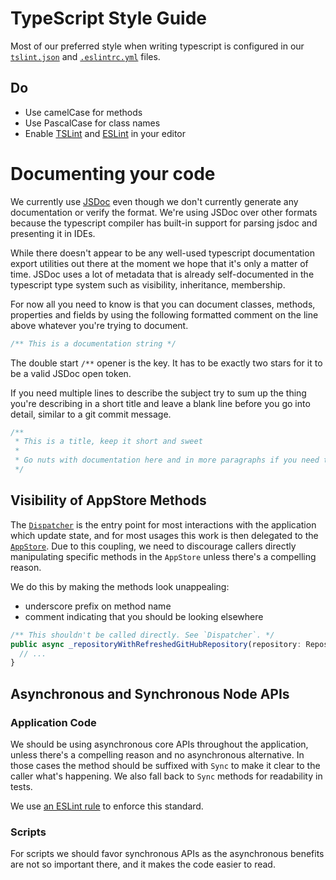 # TypeScript Style Guide

Most of our preferred style when writing typescript is configured in our
[`tslint.json`](../../tslint.json) and [`.eslintrc.yml`](../../.eslintrc.yml)
files.

## Do

* Use camelCase for methods
* Use PascalCase for class names
* Enable [TSLint](https://palantir.github.io/tslint/usage/third-party-tools/)
  and [ESLint](https://eslint.org/docs/user-guide/integrations) in your editor

# Documenting your code

We currently use [JSDoc](http://usejsdoc.org/) even though we don't currently
generate any documentation or verify the format. We're using JSDoc over other
formats because the typescript compiler has built-in support for parsing jsdoc
and presenting it in IDEs.

While there doesn't appear to be any well-used typescript documentation export
utilities out there at the moment we hope that it's only a matter of time. JSDoc
uses a lot of metadata that is already self-documented in the typescript type
system such as visibility, inheritance, membership.

For now all you need to know is that you can document classes, methods,
properties and fields by using the following formatted comment on the line above
whatever you're trying to document.

```ts
/** This is a documentation string */
```

The double start `/**` opener is the key. It has to be exactly two stars for it
to be a valid JSDoc open token.

If you need multiple lines to describe the subject try to sum up the thing
you're describing in a short title and leave a blank line before you go into
detail, similar to a git commit message.

```ts
/**
 * This is a title, keep it short and sweet
 *
 * Go nuts with documentation here and in more paragraphs if you need to.
 */
```

## Visibility of AppStore Methods

The
[`Dispatcher`](https://github.com/desktop/desktop/blob/master/app/src/lib/dispatcher/dispatcher.ts)
is the entry point for most interactions with the application which update
state, and for most usages this work is then delegated to the
[`AppStore`](https://github.com/desktop/desktop/blob/master/app/src/lib/dispatcher/app-store.ts).
Due to this coupling, we need to discourage callers directly manipulating
specific methods in the `AppStore` unless there's a compelling reason.

We do this by making the methods look unappealing:

* underscore prefix on method name
* comment indicating that you should be looking elsewhere

```ts
/** This shouldn't be called directly. See `Dispatcher`. */
public async _repositoryWithRefreshedGitHubRepository(repository: Repository): Promise<Repository> {
  // ...
}
```

## Asynchronous and Synchronous Node APIs

### Application Code

We should be using asynchronous core APIs throughout the application, unless
there's a compelling reason and no asynchronous alternative. In those cases the
method should be suffixed with `Sync` to make it clear to the caller what's
happening. We also fall back to `Sync` methods for readability in tests.

We use [an ESLint rule](https://eslint.org/docs/rules/no-sync) to enforce this
standard.

### Scripts

For scripts we should favor synchronous APIs as the asynchronous benefits are
not so important there, and it makes the code easier to read.
